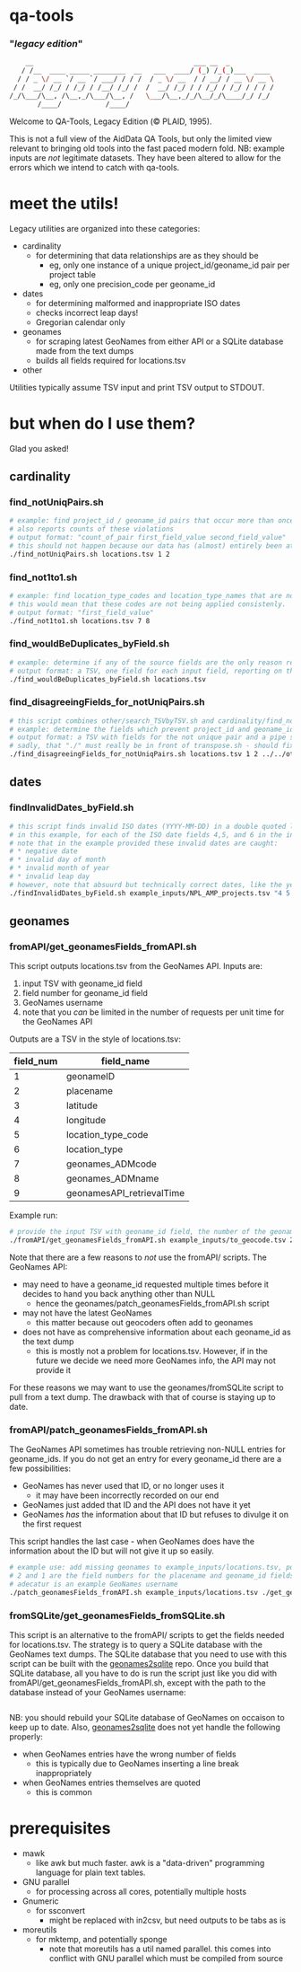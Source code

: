 # qa-tools
### "_legacy edition_"

```bash
    __                                        ___ __  _           
   / /__  ____ _____ ________  __   ___  ____/ (_) /_(_)___  ____ 
  / / _ \/ __ `/ __ `/ ___/ / / /  / _ \/ __  / / __/ / __ \/ __ \
 / /  __/ /_/ / /_/ / /__/ /_/ /  /  __/ /_/ / / /_/ / /_/ / / / /
/_/\___/\__, /\__,_/\___/\__, /   \___/\__,_/_/\__/_/\____/_/ /_/ 
       /____/           /____/                                    
```                                                            
                                                            
Welcome to QA-Tools, Legacy Edition (© PLAID, 1995).

This is not a full view of the AidData QA Tools, but only the limited view relevant to bringing old tools into the fast paced modern fold.
NB: example inputs are *not* legitimate datasets.  They have been altered to allow for the errors which we intend to catch with qa-tools.

# meet the utils!

Legacy utilities are organized into these categories:

* cardinality
  * for determining that data relationships are as they should be
    * eg, only one instance of a unique project_id/geoname_id pair per project table
    * eg, only one precision_code per geoname_id
* dates
  * for determining malformed and inappropriate ISO dates
  * checks incorrect leap days!
  * Gregorian calendar only
* geonames
  * for scraping latest GeoNames from either API or a SQLite database made from the text dumps
  * builds all fields required for locations.tsv
* other

Utilities typically assume TSV input and print TSV output to STDOUT.

# but when do I use them?

Glad you asked!

## cardinality

### find_notUniqPairs.sh

```bash
# example: find project_id / geoname_id pairs that occur more than once in the locations table
# also reports counts of these violations
# output format: "count_of_pair first_field_value second_field_value"
# this should not happen because our data has (almost) entirely been at project level so there is no need to mention a project location more than once
./find_notUniqPairs.sh locations.tsv 1 2
```

### find_not1to1.sh

```bash
# example: find location_type_codes and location_type_names that are not one-to-one
# this would mean that these codes are not being applied consistenly.  perhaps a code was used for two distinct values.
# output format: "first_field_value"
./find_not1to1.sh locations.tsv 7 8
```

### find_wouldBeDuplicates_byField.sh

```bash
# example: determine if any of the source fields are the only reason records are not duplicates - can help in identifying fields that prevent duplicate detection.
# output format: a TSV, one field for each input field, reporting on the percent of records that would become duplicates if that field were removed
./find_wouldBeDuplicates_byField.sh locations.tsv
```

### find_disagreeingFields_for_notUniqPairs.sh

```bash
# this script combines other/search_TSVbyTSV.sh and cardinality/find_notUniqPairs.sh to find 
# example: determine the fields which prevent project_id and geoname_id from being unique pairs, for example disagreement in the precision code fields (ie, the same project_id/geoname_id pair might have a precision 6 sometimes and a precision 8 sometimes)
# output format: a TSV with fields for the not unique pair and a pipe separated list of fields that keep that pair from not being unique (note the special case where you have true duplicate records is not covered)
# sadly, that "./" must really be in front of transpose.sh - should fix
./find_disagreeingFields_for_notUniqPairs.sh locations.tsv 1 2 ../../other/search_TSVbyTSV.sh ../../cardinality/find_notUniqPairs.sh ./transpose_tsv.sh
```

## dates

### findInvalidDates_byField.sh

```bash
# this script finds invalid ISO dates (YYYY-MM-DD) in a double quoted list of ISO date fields in a TSV
# in this example, for each of the ISO date fields 4,5, and 6 in the input TSV, find invalid dates
# note that in the example provided these invalid dates are caught:
# * negative date
# * invalid day of month
# * invalid month of year
# * invalid leap day
# however, note that absuurd but technically correct dates, like the year "8", are not caught
./findInvalidDates_byField.sh example_inputs/NPL_AMP_projects.tsv "4 5 6"
```

## geonames

### fromAPI/get_geonamesFields_fromAPI.sh

This script outputs locations.tsv from the GeoNames API.
Inputs are:

1. input TSV with geoname_id field
1. field number for geoname_id field
1. GeoNames username
  1. note that you *can* be limited in the number of requests per unit time for the GeoNames API

Outputs are a TSV in the style of locations.tsv:

field_num|field_name
---|---
1|geonameID
2|placename
3|latitude
4|longitude
5|location_type_code
6|location_type
7|geonames_ADMcode
8|geonames_ADMname
9|geonamesAPI_retrievalTime

Example run:

```bash
# provide the input TSV with geoname_id field, the number of the geoname_id field, and a valid GeoNames username to query the API
./fromAPI/get_geonamesFields_fromAPI.sh example_inputs/to_geocode.tsv 2 adecatur
```

Note that there are a few reasons to *not* use the fromAPI/ scripts.
The GeoNames API:

* may need to have a geoname_id requested multiple times before it decides to hand you back anything other than NULL
  * hence the geonames/patch_geonamesFields_fromAPI.sh script
* may not have the latest GeoNames
  * this matter because out geocoders often add to geonames
* does not have as comprehensive information about each geoname_id as the text dump
  * this is mostly not a problem for locations.tsv.  However, if in the future we decide we need more GeoNames info, the API may not provide it

For these reasons we may want to use the geonames/fromSQLite script to pull from a text dump.
The drawback with that of course is staying up to date.

### fromAPI/patch_geonamesFields_fromAPI.sh

The GeoNames API sometimes has trouble retrieving non-NULL entries for geoname_ids.
If you do not get an entry for every geoname_id there are a few possibilities:

* GeoNames has never used that ID, or no longer uses it
  * it may have been incorrectly recorded on our end
* GeoNames just added that ID and the API does not have it yet
* GeoNames *has* the information about that ID but refuses to divulge it on the first request

This script handles the last case - when GeoNames does have the information about the ID but will not give it  up so easily.

```bash
# example use: add missing geonames to example_inputs/locations.tsv, put the output in /tmp/out.csv
# 2 and 1 are the field numbers for the placename and geoname_id fields in the input TSV
# adecatur is an example GeoNames username
./patch_geonamesFields_fromAPI.sh example_inputs/locations.tsv ./get_geonamesFields_fromAPI.sh 2 1 adecatur /tmp/out.csv
```

### fromSQLite/get_geonamesFields_fromSQLite.sh

This script is an alternative to the fromAPI/ scripts to get the fields needed for locations.tsv.
The strategy is to query a SQLite database with the GeoNames text dumps.
The SQLite database that you need to use with this script can be built with the [geonames2sqlite](https://github.com/albert-decatur/geonames2sqlite) repo.
Once you build that SQLite database, all you have to do is run the script just like you did with fromAPI/get_geonamesFields_fromAPI.sh, except with the path to the database instead of your GeoNames username:

```bash

```

NB: you should rebuild your SQLite database of GeoNames on occaison to keep up to date.
Also, [geonames2sqlite](https://github.com/albert-decatur/geonames2sqlite) does not yet handle the following properly:

* when GeoNames entries have the wrong number of fields
  * this is typically due to GeoNames inserting a line break inappropriately
* when GeoNames entries themselves are quoted
  * this is common

# prerequisites

* mawk
  * like awk but much faster.  awk is a "data-driven" programming language for plain text tables.
* GNU parallel
  * for processing across all cores, potentially multiple hosts
* Gnumeric
  * for ssconvert
    * might be replaced with in2csv, but need outputs to be tabs as is
* moreutils
  * for mktemp, and potentially sponge
    * note that moreutils has a util named parallel.  this comes into conflict with GNU parallel which must be compiled from source

